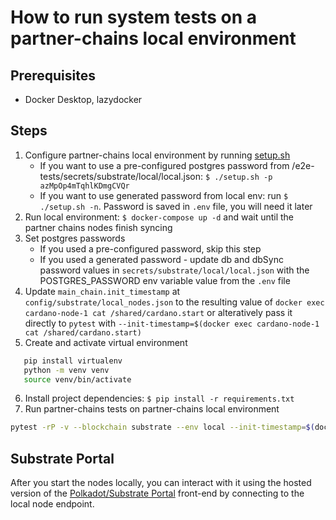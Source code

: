 # How to run system tests on a partner-chains local environment

## Prerequisites

- Docker Desktop, lazydocker

## Steps

1. Configure partner-chains local environment by running [setup.sh](/dev/local-environment/setup.sh)
   - If you want to use a pre-configured postgres password from /e2e-tests/secrets/substrate/local/local.json: `$ ./setup.sh -p azMpOp4mTqhlKDmgCVQr`
   - If you want to use generated password from local env: run `$ ./setup.sh -n`. Password is saved in `.env` file, you will need it later
2. Run local environment: `$ docker-compose up -d` and wait until the partner chains nodes finish syncing
3. Set postgres passwords
   - If you used a pre-configured password, skip this step
   - If you used a generated password - update db and dbSync password values in `secrets/substrate/local/local.json` with the POSTGRES_PASSWORD env variable value from the `.env` file
4. Update `main_chain.init_timestamp` at `config/substrate/local_nodes.json` to the resulting value of `docker exec cardano-node-1 cat /shared/cardano.start` or alteratively pass it directly to `pytest` with `--init-timestamp=$(docker exec cardano-node-1 cat /shared/cardano.start)`
5. Create and activate virtual environment

```bash
   pip install virtualenv
   python -m venv venv
   source venv/bin/activate
```

6. Install project dependencies: `$ pip install -r requirements.txt`
7. Run partner-chains tests on partner-chains local environment

```bash
pytest -rP -v --blockchain substrate --env local --init-timestamp=$(docker exec cardano-node-1 cat /shared/cardano.start) --log-cli-level debug -vv -s -m "not probability"
```

## Substrate Portal

After you start the nodes locally, you can interact with it using the hosted version of the [Polkadot/Substrate Portal](https://polkadot.js.org/apps/#/explorer?rpc=ws://localhost:9933) front-end by connecting to the local node endpoint.
